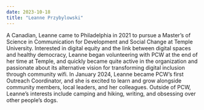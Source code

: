 ```yaml
---
date: 2023-10-18
title: "Leanne Przybylowski"
---
```


A Canadian, Leanne came to Philadelphia in 2021 to pursue a Master’s of Science in Communication for Development and Social Change at Temple University. Interested in digital equity and the link between digital spaces and healthy democracy, Leanne began volunteering with PCW at the end of her time at Temple, and quickly became quite active in the organization and passionate about its alternative vision for transforming digital inclusion through community wifi. In January 2024, Leanne became PCW’s first Outreach Coordinator, and she is excited to learn and grow alongside community members, local leaders, and her colleagues. Outside of PCW, Leanne’s interests include camping and hiking, writing, and obsessing over other people’s dogs.
